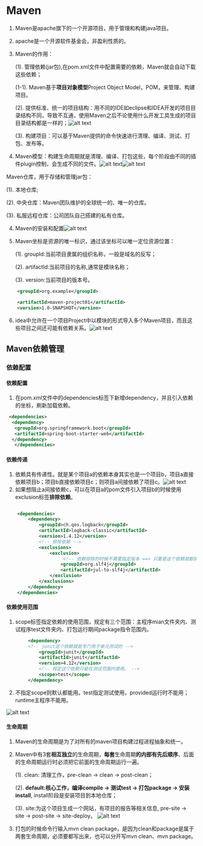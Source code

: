 # Maven

1. Maven是apache旗下的一个开源项目，用于管理和构建java项目。
2. apache是一个开源软件基金会，非盈利性质的。
2. Maven的作用：

   (1). 管理依赖(jar包),在pom.xml文件中配置需要的依赖，Maven就会自动下载这些依赖；

   (1-1). Maven基于**项目对象模型**Project Object Model，POM，来管理、构建项目。

   (2). 提供标准、统一的项目结构：用不同的IDE如eclipse和IDEA开发的项目目录结构不同，导致不互通，使用Maven之后不论使用什么开发工具生成的项目目录结构都是一样的；![alt text](image-26.png)

   (3). 构建项目：可以基于Maven提供的命令快速进行清理、编译、测试、打包、发布等。

3. Maven模型：构建生命周期就是清理、编译、打包这些，每个阶段由不同的插件plugin控制，会生成不同的文件。![alt text](image-28.png)![alt text](image-27.png)

Maven仓库，用于存储和管理jar包：

   (1). 本地仓库;

   (2). 中央仓库：Maven团队维护的全球统一的、唯一的仓库。

   (3). 私服远程仓库：公司团队自己搭建的私有仓库。

4. Maven的安装和配置![alt text](image-29.png)
5. Maven坐标是资源的唯一标识，通过该坐标可以唯一定位资源位置：

   (1). groupId:当前项目隶属的组织名称，一般是域名的反写；

   (2). artifactId:当前项目的名称,通常是模块名称；

   (3). version:当前项目的版本号。

```xml
    <groupId>org.example</groupId>

    <artifactId>maven-project01</artifactId>
    <version>1.0-SNAPSHOT</version>
```

6. idea中允许在一个项目Project中以模块的形式导入多个Maven项目，而且这些项目之间还可能有依赖关系。![alt text](image-30.png)

## Maven依赖管理

### 依赖配置

#### 依赖配置

1. 在pom.xml文件中的dependencies标签下新增dependency，并且引入依赖的坐标，刷新加载依赖。

```xml
 <dependencies>
  <dependency>
   <groupId>org.springframework.boot</groupId>
   <artifactId>spring-boot-starter-web</artifactId>
  </dependency>
   </dependencies>
```

#### 依赖传递

1. 依赖具有传递性。就是某个项目a的依赖本身其实也是一个项目b，项目a直接依赖项目b；项目b直接依赖项目c；则项目a间接依赖了项目c。![alt text](image-31.png)
2. 如果想阻止a间接依赖c，可以在项目a的pom文件引入项目b的时候使用exclusion标签**排除依赖**。

```xml

    <dependencies>
        <dependency>
            <groupId>ch.qos.logback</groupId>
            <artifactId>logback-classic</artifactId>
            <version>1.4.12</version>
            <!-- 排除依赖 -->
            <exclusions>
                <exclusion>
                     <!-- 依赖排除的时候不需要指定版本 ==> 只要是这个依赖就都排除 -->
                    <groupId>org.slf4j</groupId>
                    <artifactId>jul-to-slf4j</artifactId>
                </exclusion>
            </exclusions>
        </dependency>
    </dependencies>
```

#### 依赖使用范围

1. scope标签指定依赖的使用范围，规定有三个范围：主程序mian文件夹内、测试程序test文件夹内、打包运行期间package指令范围内。

```xml
        <dependency>
        <!-- junit这个依赖就是专门用于单元测试的 -->
            <groupId>junit</groupId>
            <artifactId>junit</artifactId>
            <version>4.12</version>
            <!-- 规定这个依赖只能在测试范围内使用。 -->
            <scope>test</scope>
        </dependency>        
```

2. 不指定scope则默认都能用。test指定测试使用，provided运行时不能用；runtime主程序不能用。

![alt text](image-32.png)

#### 生命周期

1. Maven的生命周期是为了对所有的maven项目构建过程进程抽象和统一。
2. Maven中有3套**相互独立**的生命周期，**每套**生命周期**的内部有先后顺序**、后面的生命周期运行时必须把它前面的生命周期运行一遍。

   (1). clean: 清理工作，pre-clean -> clean -> post-clean；

   (2). **default:核心工作，编译compile -> 测试test -> 打包package -> 安装install**, install阶段是安装项目到本地仓库；

   (3). site:为这个项目生成一个网站，有项目的报告等相关信息, pre-site -> site -> post-site -> site-deploy。
![alt text](image-33.png)

3. 打包的时候命令行输入mvn clean package，是因为clean和package是属于两套生命周期，必须要都写出来，也可以分开写mvn clean、mvn package。

